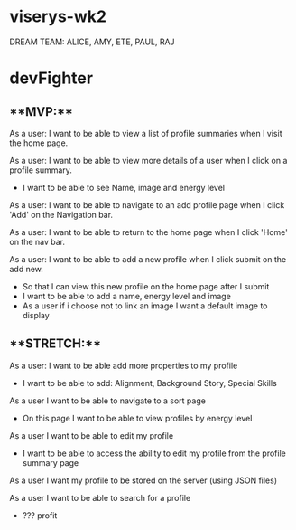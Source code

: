 # viserys-wk2
DREAM TEAM: ALICE, AMY, ETE, PAUL, RAJ

<h1>devFighter</h1>

<h2>**MVP:**</h2>

As a user: I want to be able to view a list of  profile summaries when I visit the home page. 

As a user: I want to be able to view more details of a user when I click on a profile summary. 
- I want to be able to see Name, image and energy level

As a user: I want to be able to navigate to an add profile page when I click 'Add' on the Navigation bar. 

As a user: I want to be able to return to the home page when I click 'Home' on the nav bar. 

As a user: I want to be able to add a new profile when I click submit on the add new.
- So that I can view this new profile on the home page after I submit
- I want to be able to add a name, energy level and image
- As a user if i choose not to link an image I want a default image to display

<h2>**STRETCH:** </h2>

As a user: I want to be able add more properties to my profile
 - I want to be able to add: Alignment, Background Story, Special Skills

As a user I want to be able to navigate to a sort page
 - On this page I want to be able to view profiles by energy level

As a user I want to be able to edit my profile
 - I want to be able to access the ability to edit my profile from the profile summary page

As a user I want my profile to be stored on the server (using JSON files) 

As a user I want to be able to search for a profile 
 -  ??? profit